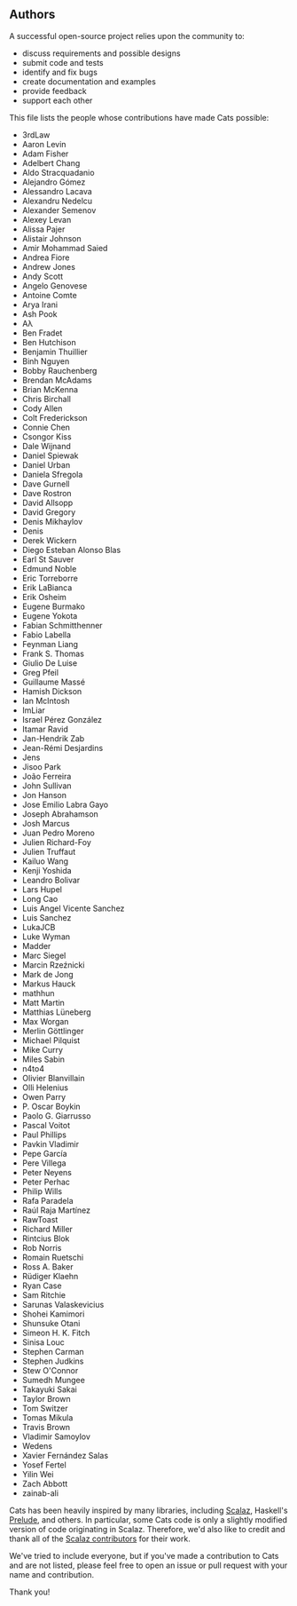## Authors

A successful open-source project relies upon the community to:

* discuss requirements and possible designs
* submit code and tests
* identify and fix bugs
* create documentation and examples
* provide feedback
* support each other

This file lists the people whose contributions have made Cats
possible:

 * 3rdLaw
 * Aaron Levin
 * Adam Fisher
 * Adelbert Chang
 * Aldo Stracquadanio
 * Alejandro Gómez
 * Alessandro Lacava
 * Alexandru Nedelcu
 * Alexander Semenov
 * Alexey Levan
 * Alissa Pajer
 * Alistair Johnson
 * Amir Mohammad Saied
 * Andrea Fiore
 * Andrew Jones
 * Andy Scott
 * Angelo Genovese
 * Antoine Comte
 * Arya Irani
 * Ash Pook
 * Aλ
 * Ben Fradet
 * Ben Hutchison
 * Benjamin Thuillier
 * Binh Nguyen
 * Bobby Rauchenberg
 * Brendan McAdams
 * Brian McKenna
 * Chris Birchall
 * Cody Allen
 * Colt Frederickson
 * Connie Chen
 * Csongor Kiss
 * Dale Wijnand
 * Daniel Spiewak
 * Daniel Urban
 * Daniela Sfregola
 * Dave Gurnell
 * Dave Rostron
 * David Allsopp
 * David Gregory
 * Denis Mikhaylov
 * Denis
 * Derek Wickern
 * Diego Esteban Alonso Blas
 * Earl St Sauver
 * Edmund Noble
 * Eric Torreborre
 * Erik LaBianca
 * Erik Osheim
 * Eugene Burmako
 * Eugene Yokota
 * Fabian Schmitthenner
 * Fabio Labella
 * Feynman Liang
 * Frank S. Thomas
 * Giulio De Luise
 * Greg Pfeil
 * Guillaume Massé
 * Hamish Dickson
 * Ian McIntosh
 * ImLiar
 * Israel Pérez González
 * Itamar Ravid
 * Jan-Hendrik Zab
 * Jean-Rémi Desjardins
 * Jens
 * Jisoo Park
 * João Ferreira
 * John Sullivan
 * Jon Hanson
 * Jose Emilio Labra Gayo
 * Joseph Abrahamson
 * Josh Marcus
 * Juan Pedro Moreno
 * Julien Richard-Foy
 * Julien Truffaut
 * Kailuo Wang
 * Kenji Yoshida
 * Leandro Bolivar
 * Lars Hupel
 * Long Cao
 * Luis Angel Vicente Sanchez
 * Luis Sanchez
 * LukaJCB
 * Luke Wyman
 * Madder
 * Marc Siegel
 * Marcin Rzeźnicki
 * Mark de Jong
 * Markus Hauck
 * mathhun
 * Matt Martin
 * Matthias Lüneberg
 * Max Worgan
 * Merlin Göttlinger
 * Michael Pilquist
 * Mike Curry
 * Miles Sabin
 * n4to4
 * Olivier Blanvillain
 * Olli Helenius
 * Owen Parry
 * P. Oscar Boykin
 * Paolo G. Giarrusso
 * Pascal Voitot
 * Paul Phillips
 * Pavkin Vladimir
 * Pepe García
 * Pere Villega
 * Peter Neyens
 * Peter Perhac
 * Philip Wills
 * Rafa Paradela
 * Raúl Raja Martínez
 * RawToast
 * Richard Miller
 * Rintcius Blok
 * Rob Norris
 * Romain Ruetschi
 * Ross A. Baker
 * Rüdiger Klaehn
 * Ryan Case
 * Sam Ritchie
 * Sarunas Valaskevicius
 * Shohei Kamimori
 * Shunsuke Otani
 * Simeon H. K. Fitch
 * Sinisa Louc
 * Stephen Carman
 * Stephen Judkins
 * Stew O'Connor
 * Sumedh Mungee
 * Takayuki Sakai
 * Taylor Brown
 * Tom Switzer
 * Tomas Mikula
 * Travis Brown
 * Vladimir Samoylov
 * Wedens
 * Xavier Fernández Salas
 * Yosef Fertel
 * Yilin Wei
 * Zach Abbott
 * zainab-ali

Cats has been heavily inspired by many libraries, including [Scalaz](https://github.com/scalaz/scalaz),
Haskell's [Prelude](https://hackage.haskell.org/package/base-4.9.0.0/docs/Prelude.html), and others.
In particular, some Cats code is only a slightly modified version of code originating in
Scalaz. Therefore, we'd also like to credit and thank all of the
[Scalaz contributors](https://github.com/scalaz/scalaz/graphs/contributors) for
their work.

We've tried to include everyone, but if you've made a contribution to
Cats and are not listed, please feel free to open an issue or pull
request with your name and contribution.

Thank you!
